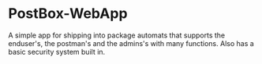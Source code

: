 # PostBox-WebApp
 A simple app for shipping into package automats that supports the enduser's, the postman's and the admins's with many functions. Also has a basic security system built in.
